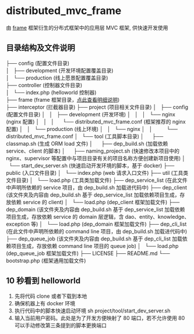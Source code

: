 # distributed_mvc_frame
由 [frame](https://github.com/smarty-kiki/frame#frame) 框架衍生的分布式框架中的应用层 MVC 框架, 供快速开发使用

## 目录结构及文件说明

├── config (配置文件目录)  
│   ├── development (开发环境配置覆盖目录)                               
│   └── production (线上愿景配置覆盖目录)  
├── controller (控制器文件目录)  
│   └── index.php (helloworld 控制器)  
├── frame (frame 框架目录，[点此查看明细说明](https://github.com/smarty-kiki/frame#目录结果及文件说明))   
├── interceptor (拦截器目录)
├── project (项目相关文件目录)
│   ├── config (配置文件目录)
│   │   ├── development (开发环境)
│   │   │   └── nginx (nginx 配置)
│   │   │       └── distributed_mvc_frame.conf (框架推荐的 nginx 配置)
│   │   └── production (线上环境)
│   │       └── nginx
│   │           └── distributed_mvc_frame.conf
│   └── tool (工具脚本目录)
│       ├── classmap.sh (生成 ORM load 文件)
│       ├── dep_build.sh (加载依赖 service、client 的脚本)
│       ├── naming_project.sh (快速修改本项目中的 nginx、supervisor 等配置中与项目目录有关的项目名称方便创建新项目使用)
│       └── start_dev_server.sh (快速启动开发环境的脚本，基于 docker)
├── public (入口文件目录)
│   └── index.php (web 请求入口文件)
├── util (工具类文件目录)
│   └── load.php (工具类加载文件)
├── dep_service_list (在此文件中声明所依赖的 service 项目，由 dep_build.sh 加载进代码中)
├── dep_client (该文件夹及内容由 dep_build.sh 基于 dep_service_list 加载依赖项目生成，存放依赖 service 的 client)
│   └── load.php (dep_client 框架加载文件)
├── dep_domain (该文件夹及内容由 dep_build.sh 基于 dep_service_list 加载依赖项目生成，存放依赖 service 的 domain 层逻辑，含 dao、entity、knowledge、exception 等)
│   └── load.php (dep_domain 框架加载文件)
├── dep_cli_list (在此文件中声明所依赖的 command line 项目，由 dep_build.sh 加载进代码中)
├── dep_queue_job (该文件夹及内容由 dep_build.sh 基于 dep_cli_list 加载依赖项目生成，存放依赖 command line 项目的 queue job)
│   └── load.php (dep_queue_job 框架加载文件)
├── LICENSE
├── README.md
└── bootstrap.php (框架通用加载文件)

## 10 秒看到 helloworld
  
1. 先将代码 clone 或者下载到本地
2. 确保机器上有 docker 环境
3. 执行代码中的脚本快速启动环境 sh project/tool/start_dev_server.sh  
4. 输入当前用户密码。此处是为了开发方便映射了 80 端口，若不允许使用 80 可以手动修改第三条提到的脚本更换端口

